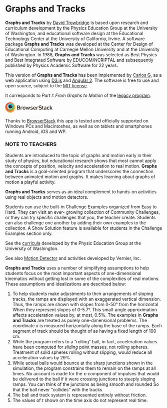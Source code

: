 # Graphs and Tracks

**Graphs and Tracks** by [David Trowbridge](https://github.com/davidtro) is based upon research and curriculum development by the Physics Education Group at the University of Washington, and educational software design at the Educational Technology Center at the University of California, Irvine. A software package **Graphs and Tracks** was developed at the Center for Design of Educational Computing at Carnegie Mellon University and at the University of Washington. In 1988, **Graphs and Tracks** was selected as Best Physics and Best Integrated Software by EDUCOM/NCRIPTAL and subsequently published by Physics Academic Software for 22 years.  

This version of **Graphs and Tracks** has been implemented by [Carlos G.](https://github.com/snolflake) as a web application using [D3.js](https://d3js.org/) and [Angular 2](https://angular.io/). The software is free to use and open source, subject to the [MIT license](LICENSE.txt).

It corresponds to _Part I: From Graphs to Motion_ of the [legacy program](https://github.com/davidtro/gt).

<a target="_blank" href="https://www.browserstack.com/" title="Cross Browser Testing Tool. 1000+ Browsers, Mobile, Real IE.">
    <img src="public/img/browserstack.svg" width="30%">
</a>

Thanks to <a target="_blank" href="https://www.browserstack.com/" title="Cross Browser Testing Tool. 1000+ Browsers, Mobile, Real IE.">BrowserStack</a> this app is tested and officially supported on Windows PCs and Macintoshes, as well as on tablets and smartphones running Android, iOS and WP.

### NOTE TO TEACHERS

Students are introduced to the topic of graphs and motion early in their study of physics, but educational research shows that most cannot apply the concepts of position, velocity and acceleration to real motion. **Graphs and Tracks** is a goal-oriented program that underscores the connection between animated motion and graphs. It makes learning about graphs of motion a playful activity.  

**Graphs and Tracks** serves as an ideal complement to hands-on activities using real objects and motion detectors.  

Students can use the built-in Challenge Examples organized from Easy to Hard. They can visit an ever- growing collection of Community Challenges, or they can try specific challenges that you, the teacher create. Students can also challenge one another by adding their own examples to the collection. A Show Solution feature is available for students in the Challenge Examples section only.  

See the [curricula](https://depts.washington.edu/uwpeg/curricula-0) developed by the Physic Education Group at the University of Washington.  

See also [Motion Detector](http://www.vernier.com/experiments/pwv/1/graph_matching/) and activities developed by Vernier, Inc.  

**Graphs and Tracks** uses a number of simplifying assumptions to help students focus on the most important aspects of one-dimensional kinematics without getting lost in some of the complexities of real motions. These assumptions and idealizations are described below:  

1.  To help students make adjustments to their arrangements of sloping tracks, the ramps are displayed with an exaggerated vertical dimension. Thus, the ramps are shown with slopes from 0-50° from the horizontal When they represent slopes of 0-5.7°. This small-angle approximation affects acceleration values by, at most, 0.5%. The examples in **Graphs and Tracks** are treated as purely one-dimensional problems. The coordinate x is measured horizontally along the base of the ramps. Each segment of track should be thought of as having a fixed length of 100 cm.
2.  While the program refers to a “rolling” ball, in fact, acceleration values have been computed for _sliding_ point masses, not _rolling_ spheres. Treatment of solid spheres rolling without slipping, would reduce all acceleration values by 29%.
3.  While actual balls would bounce at the sharp junctions shown in the simulation, the program constrains them to remain on the ramps at all times. No account is made for the x-component of impulses that would be delivered to the ball if it were crossing junctions to steeply sloping ramps. You can think of the junctions as being smooth and rounded So that the ball never “collides” with the tracks
4.  The ball and track system is represented entirely without friction.
5.  The values of _t_ shown on the time axis do not represent real time.
